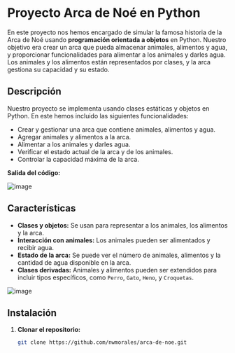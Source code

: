 # Proyecto Arca de Noé en Python
En este proyecto nos hemos encargado de simular la famosa historia de la Arca de Noé usando **programación orientada a objetos** en Python.
Nuestro objetivo era crear un arca que pueda almacenar animales, alimentos y agua, y proporcionar funcionalidades para alimentar a los animales y darles agua. Los animales y los alimentos están representados por clases, y la arca gestiona su capacidad y su estado.

## Descripción

Nuestro proyecto se implementa usando clases estáticas y objetos en Python.
En este hemos incluido las siguientes funcionalidades:

- Crear y gestionar una arca que contiene animales, alimentos y agua.
- Agregar animales y alimentos a la arca.
- Alimentar a los animales y darles agua.
- Verificar el estado actual de la arca y de los animales.
- Controlar la capacidad máxima de la arca.

**Salida del código:**

![image](https://github.com/user-attachments/assets/577259c8-1f42-4c6d-8500-c063cde36afd)


## Características

- **Clases y objetos:** Se usan para representar a los animales, los alimentos y la arca.
- **Interacción con animales:** Los animales pueden ser alimentados y recibir agua.
- **Estado de la arca:** Se puede ver el número de animales, alimentos y la cantidad de agua disponible en la arca.
- **Clases derivadas:** Animales y alimentos pueden ser extendidos para incluir tipos específicos, como `Perro`, `Gato`, `Heno`, y `Croquetas`.

![image](https://github.com/user-attachments/assets/e687880f-d62e-41a9-91f9-ec668796adcb)

## Instalación

1. **Clonar el repositorio:**

   ```bash
   git clone https://github.com/nwmorales/arca-de-noe.git
